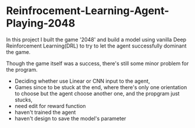 # Reinfrocement-Learning-Agent-Playing-2048
In this project I built the game '2048' and build a model using vanilla Deep Reinforcement Learning(DRL) to try to let the agent successfully dominant the game.

Though the game itself was a success, there's still some minor problem for the program.
- Deciding whether use Linear or CNN input to the agent,
- Games since to be stuck at the end, where there's only one orientation to choose but the agent choose another one, and the propgram just stucks,
- need edit for reward function
- haven't trained the agent
- haven't design to save the model's parameter

